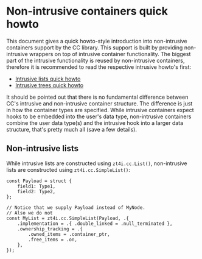 # Non-intrusive containers quick howto

This document gives a quick howto-style introduction into non-intrusive containers support by the CC library. This support is built by providing non-intrusive wrappers on top of intrusive container functionality. The biggest part of the intrusive functionality is reused by non-intrusive containers, therefore it is recommended to read the respective intrusive howto's first:
- [Intrusive lists quick howto](intrusive-lists.md)
- [Intrusive trees quick howto](intrusive-trees.md)

It should be pointed out that there is no fundamental difference between CC's intrusive and non-intrusive container structure. The difference is just in how the container types are specified. While intrusive containers expect hooks to be embedded into the user's data type, non-intrusive containers combine the user data type(s) and the intrusive hook into a larger data structure, that's pretty much all (save a few details).

## Non-intrusive lists

While intrusive lists are constructed using `zt4i.cc.List()`, non-intrusive lists are constructed using `zt4i.cc.SimpleList()`:
```
const Payload = struct {
    field1: Type1,
    field2: Type2,
};

// Notice that we supply Payload instead of MyNode.
// Also we do not
const MyList = zt4i.cc.SimpleList(Payload, .{
    .implementation = .{ .double_linked = .null_terminated },
    .ownership_tracking = .{
        .owned_items = .container_ptr,
        .free_items = .on,
    },
});
```
